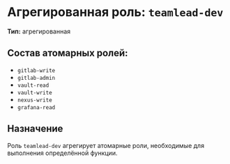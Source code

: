# Агрегированная роль: `teamlead-dev`

**Тип:** агрегированная

## Состав атомарных ролей:
- `gitlab-write`
- `gitlab-admin`
- `vault-read`
- `vault-write`
- `nexus-write`
- `grafana-read`

## Назначение
Роль `teamlead-dev` агрегирует атомарные роли, необходимые для выполнения определённой функции.
